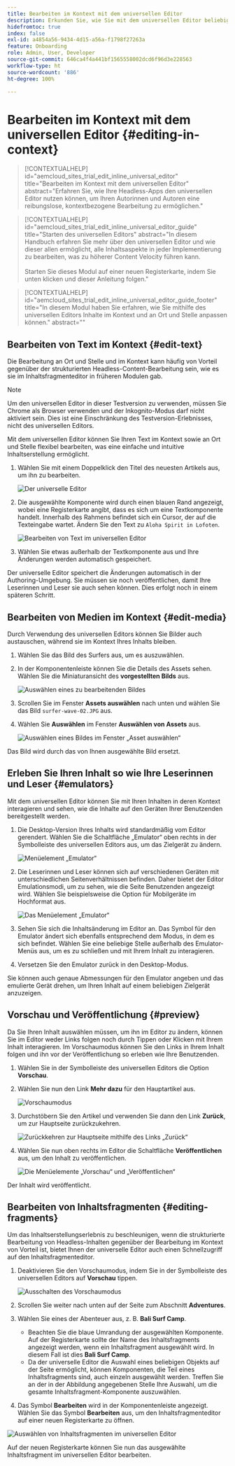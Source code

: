 ```yaml
---
title: Bearbeiten im Kontext mit dem universellen Editor
description: Erkunden Sie, wie Sie mit dem universellen Editor beliebige Aspekte Ihres Inhalts an Ort und Stelle und im Kontext in jeder Implementierung bearbeiten können.
hidefromtoc: true
index: false
exl-id: a4854a56-9434-4d15-a56a-f1798f27263a
feature: Onboarding
role: Admin, User, Developer
source-git-commit: 646ca4f4a441bf1565558002dcd6f96d3e228563
workflow-type: ht
source-wordcount: '886'
ht-degree: 100%

---
```



# Bearbeiten im Kontext mit dem universellen Editor {#editing-in-context}

>[!CONTEXTUALHELP]
>id="aemcloud_sites_trial_edit_inline_universal_editor"
>title="Bearbeiten im Kontext mit dem universellen Editor"
>abstract="Erfahren Sie, wie Ihre Headless-Apps den universellen Editor nutzen können, um Ihren Autorinnen und Autoren eine reibungslose, kontextbezogene Bearbeitung zu ermöglichen."

>[!CONTEXTUALHELP]
>id="aemcloud_sites_trial_edit_inline_universal_editor_guide"
>title="Starten des universellen Editors"
>abstract="In diesem Handbuch erfahren Sie mehr über den universellen Editor und wie dieser allen ermöglicht, alle Inhaltsaspekte in jeder Implementierung zu bearbeiten, was zu höherer Content Velocity führen kann.<br><br>Starten Sie dieses Modul auf einer neuen Registerkarte, indem Sie unten klicken und dieser Anleitung folgen."

>[!CONTEXTUALHELP]
>id="aemcloud_sites_trial_edit_inline_universal_editor_guide_footer"
>title="In diesem Modul haben Sie erfahren, wie Sie mithilfe des universellen Editors Inhalte im Kontext und an Ort und Stelle anpassen können."
>abstract=""

## Bearbeiten von Text im Kontext {#edit-text}

Die Bearbeitung an Ort und Stelle und im Kontext kann häufig von Vorteil gegenüber der strukturierten Headless-Content-Bearbeitung sein, wie es sie im Inhaltsfragmenteditor in früheren Modulen gab.

>[!NOTE]
>
>Um den universellen Editor in dieser Testversion zu verwenden, müssen Sie Chrome als Browser verwenden und der Inkognito-Modus darf nicht aktiviert sein. Dies ist eine Einschränkung des Testversion-Erlebnisses, nicht des universellen Editors.

Mit dem universellen Editor können Sie Ihren Text im Kontext sowie an Ort und Stelle flexibel bearbeiten, was eine einfache und intuitive Inhaltserstellung ermöglicht.

1. Wählen Sie mit einem Doppelklick den Titel des neuesten Artikels aus, um ihn zu bearbeiten.

   ![Der universelle Editor](assets/do-not-localize/ue-component-mode.png)

1. Die ausgewählte Komponente wird durch einen blauen Rand angezeigt, wobei eine Registerkarte angibt, dass es sich um eine Textkomponente handelt. Innerhalb des Rahmens befindet sich ein Cursor, der auf die Texteingabe wartet. Ändern Sie den Text zu `Aloha Spirit in Lofoten`.

   ![Bearbeiten von Text im universellen Editor](assets/do-not-localize/ue-edit-text-2.png)

1. Wählen Sie etwas außerhalb der Textkomponente aus und Ihre Änderungen werden automatisch gespeichert.

Der universelle Editor speichert die Änderungen automatisch in der Authoring-Umgebung. Sie müssen sie noch veröffentlichen, damit Ihre Leserinnen und Leser sie auch sehen können. Dies erfolgt noch in einem späteren Schritt.

## Bearbeiten von Medien im Kontext {#edit-media}

Durch Verwendung des universellen Editors können Sie Bilder auch austauschen, während sie im Kontext Ihres Inhalts bleiben.

1. Wählen Sie das Bild des Surfers aus, um es auszuwählen.

1. In der Komponentenleiste können Sie die Details des Assets sehen. Wählen Sie die Miniaturansicht des **vorgestellten Bilds** aus.

   ![Auswählen eines zu bearbeitenden Bildes](assets/do-not-localize/ue-edit-media.png)

1. Scrollen Sie im Fenster **Assets auswählen** nach unten und wählen Sie das Bild `surfer-wave-02.JPG` aus.

1. Wählen Sie **Auswählen** im Fenster **Auswählen von Assets** aus.

   ![Auswählen eines Bildes im Fenster „Asset auswählen“](assets/do-not-localize/ue-select-asset.png)

Das Bild wird durch das von Ihnen ausgewählte Bild ersetzt.

## Erleben Sie Ihren Inhalt so wie Ihre Leserinnen und Leser {#emulators}

Mit dem universellen Editor können Sie mit Ihren Inhalten in deren Kontext interagieren und sehen, wie die Inhalte auf den Geräten Ihrer Benutzenden bereitgestellt werden.

1. Die Desktop-Version Ihres Inhalts wird standardmäßig vom Editor gerendert. Wählen Sie die Schaltfläche „Emulator“ oben rechts in der Symbolleiste des universellen Editors aus, um das Zielgerät zu ändern.

   ![Menüelement „Emulator“](assets/do-not-localize/ue-emulator-1.png)

1. Die Leserinnen und Leser können sich auf verschiedenen Geräten mit unterschiedlichen Seitenverhältnissen befinden. Daher bietet der Editor Emulationsmodi, um zu sehen, wie die Seite Benutzenden angezeigt wird. Wählen Sie beispielsweise die Option für Mobilgeräte im Hochformat aus.

   ![Das Menüelement „Emulator“](assets/do-not-localize/ue-emulator-2.png)

1. Sehen Sie sich die Inhaltsänderung im Editor an. Das Symbol für den Emulator ändert sich ebenfalls entsprechend dem Modus, in dem es sich befindet. Wählen Sie eine beliebige Stelle außerhalb des Emulator-Menüs aus, um es zu schließen und mit Ihrem Inhalt zu interagieren.

1. Versetzen Sie den Emulator zurück in den Desktop-Modus.

Sie können auch genaue Abmessungen für den Emulator angeben und das emulierte Gerät drehen, um Ihren Inhalt auf einem beliebigen Zielgerät anzuzeigen.

## Vorschau und Veröffentlichung {#preview}

Da Sie Ihren Inhalt auswählen müssen, um ihn im Editor zu ändern, können Sie im Editor weder Links folgen noch durch Tippen oder Klicken mit Ihrem Inhalt interagieren. Im Vorschaumodus können Sie den Links in Ihrem Inhalt folgen und ihn vor der Veröffentlichung so erleben wie Ihre Benutzenden.

1. Wählen Sie in der Symbolleiste des universellen Editors die Option **Vorschau**.

1. Wählen Sie nun den Link **Mehr dazu** für den Hauptartikel aus.

   ![Vorschaumodus](assets/do-not-localize/ue-preview-publish-1.png)

1. Durchstöbern Sie den Artikel und verwenden Sie dann den Link **Zurück**, um zur Hauptseite zurückzukehren.

   ![Zurückkehren zur Hauptseite mithilfe des Links „Zurück“](assets/do-not-localize/ue-preview-publish-3.png)

1. Wählen Sie nun oben rechts im Editor die Schaltfläche **Veröffentlichen** aus, um den Inhalt zu veröffentlichen.

   ![Die Menüelemente „Vorschau“ und „Veröffentlichen“](assets/do-not-localize/ue-preview-publish-4.png)

Der Inhalt wird veröffentlicht.

## Bearbeiten von Inhaltsfragmenten {#editing-fragments}

Um das Inhaltserstellungserlebnis zu beschleunigen, wenn die strukturierte Bearbeitung von Headless-Inhalten gegenüber der Bearbeitung im Kontext von Vorteil ist, bietet Ihnen der universelle Editor auch einen Schnellzugriff auf den Inhaltsfragmenteditor.

1. Deaktivieren Sie den Vorschaumodus, indem Sie in der Symbolleiste des universellen Editors auf **Vorschau** tippen.

   ![Ausschalten des Vorschaumodus](assets/do-not-localize/ue-toggle-off-preview.png)

1. Scrollen Sie weiter nach unten auf der Seite zum Abschnitt **Adventures**.

1. Wählen Sie eines der Abenteuer aus, z. B. **Bali Surf Camp**.

   * Beachten Sie die blaue Umrandung der ausgewählten Komponente. Auf der Registerkarte sollte der Name des Inhaltsfragments angezeigt werden, wenn ein Inhaltsfragment ausgewählt wird. In diesem Fall ist dies **Bali Surf Camp**.
   * Da der universelle Editor die Auswahl eines beliebigen Objekts auf der Seite ermöglicht, können Komponenten, die Teil eines Inhaltsfragments sind, auch einzeln ausgewählt werden. Treffen Sie an der in der Abbildung angegebenen Stelle Ihre Auswahl, um die gesamte Inhaltsfragment-Komponente auszuwählen.

1. Das Symbol **Bearbeiten** wird in der Komponentenleiste angezeigt. Wählen Sie das Symbol **Bearbeiten** aus, um den Inhaltsfragmenteditor auf einer neuen Registerkarte zu öffnen.

![Auswählen von Inhaltsfragmenten im universellen Editor](assets/do-not-localize/ue-content-fragments.png)

Auf der neuen Registerkarte können Sie nun das ausgewählte Inhaltsfragment im universellen Editor bearbeiten.
